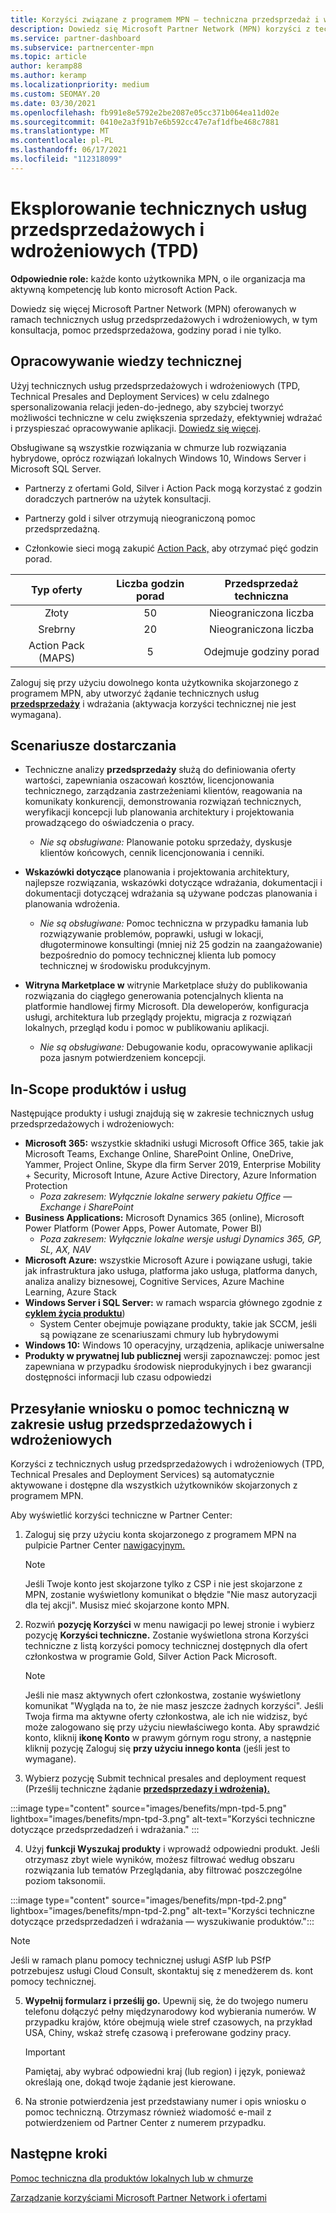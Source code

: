 ```yaml
---
title: Korzyści związane z programem MPN — techniczna przedsprzedaż i wdrażanie (TPD)
description: Dowiedz się Microsoft Partner Network (MPN) korzyści z technicznych usług przedsprzedażyłowych i wdrożeniowych (TPD)
ms.service: partner-dashboard
ms.subservice: partnercenter-mpn
ms.topic: article
author: keramp88
ms.author: keramp
ms.localizationpriority: medium
ms.custom: SEOMAY.20
ms.date: 03/30/2021
ms.openlocfilehash: fb991e8e5792e2be2087e05cc371b064ea11d02e
ms.sourcegitcommit: 0410e2a3f91b7e6b592cc47e7af1dfbe468c7881
ms.translationtype: MT
ms.contentlocale: pl-PL
ms.lasthandoff: 06/17/2021
ms.locfileid: "112318099"
---
```

# <a name="explore-technical-presales-and-deployment-services-tpd"></a>Eksplorowanie technicznych usług przedsprzedażowych i wdrożeniowych (TPD) 

**Odpowiednie role:** każde konto użytkownika MPN, o ile organizacja ma aktywną kompetencję lub konto microsoft Action Pack.

Dowiedz się więcej Microsoft Partner Network (MPN) oferowanych w ramach technicznych usług przedsprzedażowych i wdrożeniowych, w tym konsultacja, pomoc przedsprzedażowa, godziny porad i nie tylko.

## <a name="develop-your-technical-know-how"></a>Opracowywanie wiedzy technicznej

Użyj technicznych usług przedsprzedażowych i wdrożeniowych (TPD, Technical Presales and Deployment Services) w celu zdalnego spersonalizowania relacji jeden-do-jednego, aby szybciej tworzyć możliwości techniczne w celu zwiększenia sprzedaży, efektywniej wdrażać i przyspieszać opracowywanie aplikacji. [Dowiedz się więcej](https://aka.ms/TPD).

Obsługiwane są wszystkie rozwiązania w chmurze lub rozwiązania hybrydowe, oprócz rozwiązań lokalnych Windows 10, Windows Server i Microsoft SQL Server. 

- Partnerzy z ofertami Gold, Silver i Action Pack mogą korzystać z godzin doradczych partnerów na użytek konsultacji. 

- Partnerzy gold i silver otrzymują nieograniczoną pomoc przedsprzedażną. 

- Członkowie sieci mogą zakupić [Action Pack,](https://partner.microsoft.com/membership/action-pack) aby otrzymać pięć godzin porad.  

|     Typ oferty    | Liczba godzin porad |   Przedsprzedaż techniczna   |
|:-----------------:|:------------------------:|:----------------------:|
|        Złoty       |            50            |        Nieograniczona liczba       |
|       Srebrny      |            20            |        Nieograniczona liczba       |
| Action Pack (MAPS) |             5            | Odejmuje godziny porad |

Zaloguj się przy użyciu dowolnego konta użytkownika skojarzonego z programem MPN, aby utworzyć żądanie technicznych usług **[przedsprzedaży](https://partner.microsoft.com/dashboard/mpn/membership/benefits/technical/createadvisoryhours-servicerequest)** i wdrażania (aktywacja korzyści technicznej nie jest wymagana).

## <a name="delivery-scenarios"></a>Scenariusze dostarczania

- Techniczne analizy **przedsprzedaży** służą do definiowania oferty wartości, zapewniania oszacowań kosztów, licencjonowania technicznego, zarządzania zastrzeżeniami klientów, reagowania na komunikaty konkurencji, demonstrowania rozwiązań technicznych, weryfikacji koncepcji lub planowania architektury i projektowania prowadzącego do oświadczenia o pracy.

  - *Nie są obsługiwane:* Planowanie potoku sprzedaży, dyskusje klientów końcowych, cennik licencjonowania i cenniki.


- **Wskazówki dotyczące** planowania i projektowania architektury, najlepsze rozwiązania, wskazówki dotyczące wdrażania, dokumentacji i dokumentacji dotyczącej wdrażania są używane podczas planowania i planowania wdrożenia.

  - *Nie są obsługiwane:* Pomoc techniczna w przypadku łamania lub rozwiązywanie problemów, poprawki, usługi w lokacji, długoterminowe konsultingi (mniej niż 25 godzin na zaangażowanie) bezpośrednio do pomocy technicznej klienta lub pomocy technicznej w środowisku produkcyjnym. 


- **Witryna Marketplace w** witrynie Marketplace służy do publikowania rozwiązania do ciągłego generowania potencjalnych klienta na platformie handlowej firmy Microsoft. Dla deweloperów, konfiguracja usługi, architektura lub przeglądy projektu, migracja z rozwiązań lokalnych, przegląd kodu i pomoc w publikowaniu aplikacji.

  - *Nie są obsługiwane:* Debugowanie kodu, opracowywanie aplikacji poza jasnym potwierdzeniem koncepcji.

## <a name="in-scope-products-and-services"></a>In-Scope produktów i usług

Następujące produkty i usługi znajdują się w zakresie technicznych usług przedsprzedażowych i wdrożeniowych:
- **Microsoft 365:** wszystkie składniki usługi Microsoft Office 365, takie jak Microsoft Teams, Exchange Online, SharePoint Online, OneDrive, Yammer, Project Online, Skype dla firm Server 2019, Enterprise Mobility + Security, Microsoft Intune, Azure Active Directory, Azure Information Protection
  - *Poza zakresem: Wyłącznie lokalne serwery pakietu Office — Exchange i SharePoint*
- **Business Applications:** Microsoft Dynamics 365 (online), Microsoft Power Platform (Power Apps, Power Automate, Power BI)
  - *Poza zakresem: Wyłącznie lokalne wersje usługi Dynamics 365, GP, SL, AX, NAV*
- **Microsoft Azure:** wszystkie Microsoft Azure i powiązane usługi, takie jak infrastruktura jako usługa, platforma jako usługa, platforma danych, analiza analizy biznesowej, Cognitive Services, Azure Machine Learning, Azure Stack
- **Windows Server i SQL Server:** w ramach wsparcia głównego zgodnie z **[cyklem życia produktu](/lifecycle/policies/fixed)**)
  - System Center obejmuje powiązane produkty, takie jak SCCM, jeśli są powiązane ze scenariuszami chmury lub hybrydowymi
- **Windows 10:** Windows 10 operacyjny, urządzenia, aplikacje uniwersalne
- **Produkty w prywatnej lub publicznej** wersji zapoznawczej: pomoc jest zapewniana w przypadku środowisk nieprodukyjnych i bez gwarancji dostępności informacji lub czasu odpowiedzi

## <a name="submit-a-technical-presales-and-deployment-services-request"></a>Przesyłanie wniosku o pomoc techniczną w zakresie usług przedsprzedażowych i wdrożeniowych 

Korzyści z technicznych usług przedsprzedażowych i wdrożeniowych (TPD, Technical Presales and Deployment Services) są automatycznie aktywowane i dostępne dla wszystkich użytkowników skojarzonych z programem MPN. 

Aby wyświetlić korzyści techniczne w Partner Center:

1. Zaloguj się przy użyciu konta skojarzonego z programem MPN na pulpicie Partner Center [nawigacyjnym.](https://partner.microsoft.com/dashboard) 

   > [!NOTE]
   > Jeśli Twoje konto jest skojarzone tylko z CSP i nie jest skojarzone z MPN, zostanie wyświetlony komunikat o błędzie "Nie masz autoryzacji dla tej akcji". Musisz mieć skojarzone konto MPN.

2. Rozwiń **pozycję Korzyści** w menu nawigacji po lewej stronie i wybierz pozycję **Korzyści techniczne.** Zostanie wyświetlona strona Korzyści techniczne z listą korzyści pomocy technicznej dostępnych dla ofert członkostwa w programie Gold, Silver Action Pack Microsoft. 

   > [!NOTE]
   > Jeśli nie masz aktywnych ofert członkostwa, zostanie wyświetlony komunikat "Wygląda na to, że nie masz jeszcze żadnych korzyści". Jeśli Twoja firma ma aktywne oferty członkostwa, ale ich nie widzisz, być może zalogowano się przy użyciu niewłaściwego konta. Aby sprawdzić konto, kliknij **ikonę Konto** w prawym górnym rogu strony, a następnie kliknij pozycję Zaloguj się **przy użyciu innego konta** (jeśli jest to wymagane).

3. Wybierz pozycję Submit technical presales and deployment request (Prześlij techniczne żądanie **[przedsprzedazy i wdrożenia).](https://partner.microsoft.com/dashboard/mpn/membership/benefits/technical/createadvisoryhours-servicerequest)**

:::image type="content" source="images/benefits/mpn-tpd-5.png" lightbox="images/benefits/mpn-tpd-3.png" alt-text="Korzyści techniczne dotyczące przedsprzedadzeń i wdrażania." :::

4. Użyj **funkcji Wyszukaj produkty** i wprowadź odpowiedni produkt. Jeśli otrzymasz zbyt wiele wyników, możesz filtrować według obszaru rozwiązania lub tematów Przeglądania, aby filtrować poszczególne poziom taksonomii.

:::image type="content" source="images/benefits/mpn-tpd-2.png" lightbox="images/benefits/mpn-tpd-2.png" alt-text="Korzyści techniczne dotyczące przedsprzedadzeń i wdrażania — wyszukiwanie produktów.":::

   > [!NOTE]
   > Jeśli w ramach planu pomocy technicznej usługi ASfP lub PSfP potrzebujesz usługi Cloud Consult, skontaktuj się z menedżerem ds. kont pomocy technicznej.

5. **Wypełnij formularz i prześlij go.** Upewnij się, że do twojego numeru telefonu dołączyć pełny międzynarodowy kod wybierania numerów. W przypadku krajów, które obejmują wiele stref czasowych, na przykład USA, Chiny, wskaż strefę czasową i preferowane godziny pracy.

   > [!IMPORTANT]
   > Pamiętaj, aby wybrać odpowiedni kraj (lub region) i język, ponieważ określają one, dokąd twoje żądanie jest kierowane.

6. Na stronie potwierdzenia jest przedstawiany numer i opis wniosku o pomoc techniczną. Otrzymasz również wiadomość e-mail z potwierdzeniem od Partner Center z numerem przypadku.

## <a name="next-steps"></a>Następne kroki
[Pomoc techniczna dla produktów lokalnych lub w chmurze](/mpn-benefits-technical-support.md)

[Zarządzanie korzyściami Microsoft Partner Network i ofertami](manage-your-partner-network-benefits.md)
